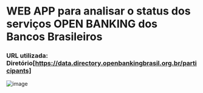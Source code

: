 # WEB APP para analisar o status dos serviços OPEN BANKING dos Bancos Brasileiros

### URL utilizada: Diretório[https://data.directory.openbankingbrasil.org.br/participants]

![image](https://user-images.githubusercontent.com/49921028/121548154-2aef0a00-c9e3-11eb-9e92-f0c048c7fb45.png)

